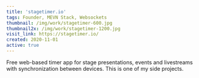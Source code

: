 ```yaml
---
title: 'stagetimer.io'
tags: Founder, MEVN Stack, Websockets
thumbnail: /img/work/stagetimer-600.jpg
thumbnail2x: /img/work/stagetimer-1200.jpg
visit_link: https://stagetimer.io/
created: 2020-11-01
active: true
---
```


Free web-based timer app for stage presentations, events and livestreams with synchronization between devices. This is one of my side projects.
